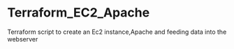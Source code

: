 # Terraform_EC2_Apache
Terraform script to create an Ec2 instance,Apache and feeding data into the webserver 
